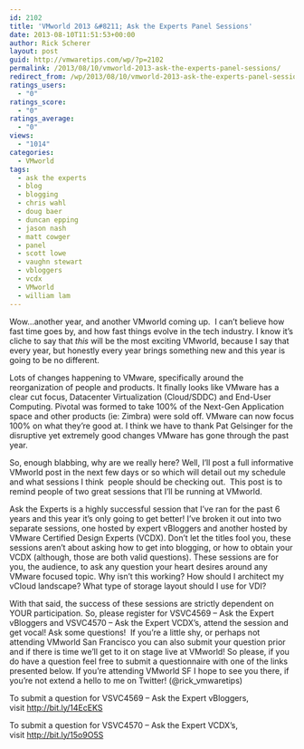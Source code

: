 ```yaml
---
id: 2102
title: 'VMworld 2013 &#8211; Ask the Experts Panel Sessions'
date: 2013-08-10T11:51:53+00:00
author: Rick Scherer
layout: post
guid: http://vmwaretips.com/wp/?p=2102
permalink: /2013/08/10/vmworld-2013-ask-the-experts-panel-sessions/
redirect_from: /wp/2013/08/10/vmworld-2013-ask-the-experts-panel-sessions/
ratings_users:
  - "0"
ratings_score:
  - "0"
ratings_average:
  - "0"
views:
  - "1014"
categories:
  - VMworld
tags:
  - ask the experts
  - blog
  - blogging
  - chris wahl
  - doug baer
  - duncan epping
  - jason nash
  - matt cowger
  - panel
  - scott lowe
  - vaughn stewart
  - vbloggers
  - vcdx
  - VMworld
  - william lam
---
```

Wow&#8230;another year, and another VMworld coming up.  I can&#8217;t believe how fast time goes by, and how fast things evolve in the tech industry. I know it&#8217;s cliche to say that _this_ will be the most exciting VMworld, because I say that every year, but honestly every year brings something new and this year is going to be no different.

Lots of changes happening to VMware, specifically around the reorganization of people and products. It finally looks like VMware has a clear cut focus, Datacenter Virtualization (Cloud/SDDC) and End-User Computing. Pivotal was formed to take 100% of the Next-Gen Application space and other products (ie: Zimbra) were sold off. VMware can now focus 100% on what they&#8217;re good at. I think we have to thank Pat Gelsinger for the disruptive yet extremely good changes VMware has gone through the past year.

So, enough blabbing, why are we really here? Well, I&#8217;ll post a full informative VMworld post in the next few days or so which will detail out my schedule and what sessions I think  people should be checking out.  This post is to remind people of two great sessions that I&#8217;ll be running at VMworld.

Ask the Experts is a highly successful session that I&#8217;ve ran for the past 6 years and this year it&#8217;s only going to get better! I&#8217;ve broken it out into two separate sessions, one hosted by expert vBloggers and another hosted by VMware Certified Design Experts (VCDX). Don&#8217;t let the titles fool you, these sessions aren&#8217;t about asking how to get into blogging, or how to obtain your VCDX (although, those are both valid questions). These sessions are for you, the audience, to ask any question your heart desires around any VMware focused topic. Why isn&#8217;t this working? How should I architect my vCloud landscape? What type of storage layout should I use for VDI?

With that said, the success of these sessions are strictly dependent on YOUR participation. So, please register for VSVC4569 &#8211; Ask the Expert vBloggers and VSVC4570 &#8211; Ask the Expert VCDX&#8217;s, attend the session and get vocal! Ask some questions!  If you&#8217;re a little shy, or perhaps not attending VMworld San Francisco you can also submit your question prior and if there is time we&#8217;ll get to it on stage live at VMworld! So please, if you do have a question feel free to submit a questionnaire with one of the links presented below. If you&#8217;re attending VMworld SF I hope to see you there, if you&#8217;re not extend a hello to me on Twitter! (@rick_vmwaretips)

To submit a question for VSVC4569 &#8211; Ask the Expert vBloggers, visit <a href="http://bit.ly/14EcEKS" target="_blank">http://bit.ly/14EcEKS</a>

To submit a question for VSVC4570 &#8211; Ask the Expert VCDX&#8217;s, visit <a href="http://bit.ly/15o9O5S" target="_blank">http://bit.ly/15o9O5S</a>